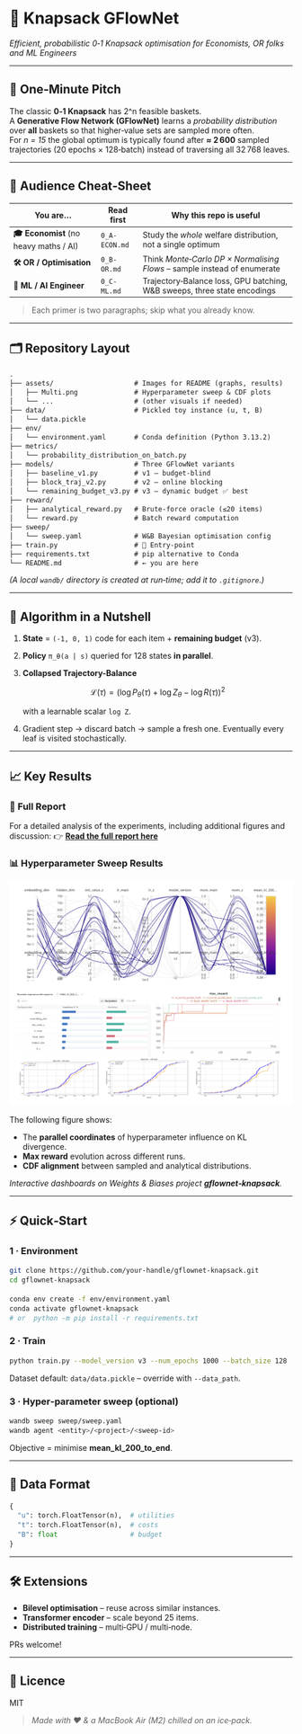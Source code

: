 
# 🧠 Knapsack GFlowNet  
_Efficient, probabilistic 0‑1 Knapsack optimisation for Economists, OR folks and ML Engineers_

---

## 🚀 One‑Minute Pitch
The classic **0‑1 Knapsack** has 2^n feasible baskets.  
A **Generative Flow Network (GFlowNet)** learns a *probability distribution* over **all** baskets so that higher‑value sets are sampled more often.  
For *n = 15* the global optimum is typically found after **≈ 2 600** sampled trajectories (20 epochs × 128‑batch) instead of traversing all 32 768 leaves.

---

## 👥 Audience Cheat‑Sheet

| You are… | Read **first** | Why this repo is useful |
|----------|---------------|-------------------------|
| **🎓 Economist** (no heavy maths / AI) | `0_A-ECON.md` | Study the *whole* welfare distribution, not a single optimum |
| **🛠 OR / Optimisation** | `0_B-OR.md` | Think *Monte‑Carlo DP × Normalising Flows* – sample instead of enumerate |
| **🤖 ML / AI Engineer** | `0_C-ML.md` | Trajectory‑Balance loss, GPU batching, W&B sweeps, three state encodings |

> Each primer is two paragraphs; skip what you already know.

---

## 🗂️ Repository Layout

```
.
├── assets/                    # Images for README (graphs, results)
│   ├── Multi.png              # Hyperparameter sweep & CDF plots
│   └── ...                    # (other visuals if needed)
├── data/                      # Pickled toy instance (u, t, B)
│   └── data.pickle
├── env/
│   └── environment.yaml       # Conda definition (Python 3.13.2)
├── metrics/
│   └── probability_distribution_on_batch.py
├── models/                    # Three GFlowNet variants
│   ├── baseline_v1.py         # v1 – budget-blind
│   ├── block_traj_v2.py       # v2 – online blocking
│   └── remaining_budget_v3.py # v3 – dynamic budget ✅ best
├── reward/
│   ├── analytical_reward.py   # Brute-force oracle (≤20 items)
│   └── reward.py              # Batch reward computation
├── sweep/
│   └── sweep.yaml             # W&B Bayesian optimisation config
├── train.py                   # 🏁 Entry-point
├── requirements.txt           # pip alternative to Conda
└── README.md                  # ← you are here
```

*(A local `wandb/` directory is created at run‑time; add it to `.gitignore`.)*

---

## 🔬 Algorithm in a Nutshell
1. **State** = `(-1, 0, 1)` code for each item + **remaining budget** (v3).  
2. **Policy** `π_θ(a | s)` queried for 128 states **in parallel**.  
3. **Collapsed Trajectory-Balance**  

   $$
   \mathcal{L}(\tau) = \left( \log P_\theta(\tau) + \log Z_\theta - \log R(\tau) \right)^2
   $$

   with a learnable scalar `log Z`.  
4. Gradient step → discard batch → sample a fresh one. Eventually every leaf is visited stochastically.

---

## 📈 Key Results

### 📄 Full Report

For a detailed analysis of the experiments, including additional figures and discussion:
👉 **[Read the full report here](https://wandb.ai/arthurmaffre-alone/Remise/reports/GFlowNet-Knapsack-0-1-Bayesian-Search-Results--VmlldzoxMjQ0Mzg3OQ)**

### 📊 Hyperparameter Sweep Results

![Hyperparameter and Reward Analysis](assets/Multi.png)

The following figure shows:
- The **parallel coordinates** of hyperparameter influence on KL divergence.
- **Max reward** evolution across different runs.
- **CDF alignment** between sampled and analytical distributions.

_Interactive dashboards on Weights & Biases project **gflownet‑knapsack**._

---

## ⚡ Quick‑Start

### 1 · Environment

```bash
git clone https://github.com/your‑handle/gflownet‑knapsack.git
cd gflownet‑knapsack

conda env create -f env/environment.yaml
conda activate gflownet-knapsack
# or  python -m pip install -r requirements.txt
```

### 2 · Train

```bash
python train.py --model_version v3 --num_epochs 1000 --batch_size 128
```

Dataset default: `data/data.pickle` – override with `--data_path`.

### 3 · Hyper‑parameter sweep (optional)

```bash
wandb sweep sweep/sweep.yaml
wandb agent <entity>/<project>/<sweep-id>
```

Objective = minimise **mean_kl_200_to_end**.

---

## 💾 Data Format

```python
{
  "u": torch.FloatTensor(n),  # utilities
  "t": torch.FloatTensor(n),  # costs
  "B": float                  # budget
}
```

---

## 🛠 Extensions
* **Bilevel optimisation** – reuse across similar instances.  
* **Transformer encoder** – scale beyond 25 items.  
* **Distributed training** – multi‑GPU / multi‑node.

PRs welcome!

---

## 📜 Licence
MIT

> _Made with ❤️ & a MacBook Air (M2) chilled on an ice‑pack._
